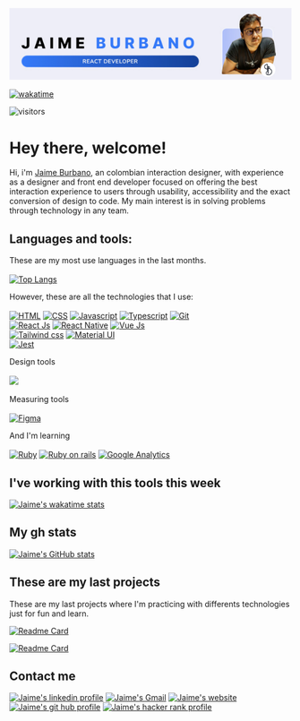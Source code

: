 ![Jaime Burbano introduction](https://raw.githubusercontent.com/eltranseunteurbano/eltranseunteurbano/main/banner.jpg)

[![wakatime](https://wakatime.com/badge/user/8a974e45-7425-4d48-90a6-4f41c99cb00c.svg)](https://wakatime.com/@8a974e45-7425-4d48-90a6-4f41c99cb00c)

![visitors](https://visitor-badge.glitch.me/badge?page_id=eltranseunteurbano.visitor-badge&left_color=blue&right_color=grey&left_text=Hello%20Visitor)

# Hey there, welcome!
Hi, i'm [Jaime Burbano](https://jaimeburbano.com/), an colombian interaction designer, with experience as a designer and front end developer focused on offering the best interaction experience to users through usability, accessibility and the exact conversion of design to code. My main interest is in solving problems through technology in any team.

## Languages and tools:

These are my most use languages in the last months.
<br />
<br />
[![Top Langs](https://github-readme-stats.vercel.app/api/top-langs/?username=eltranseunteurbano&layout=compact)](https://github.com/anuraghazra/github-readme-stats)

However, these are all the technologies that I use:
<br />
<br />
[![HTML](https://img.shields.io/badge/HTML5-E34F26?style=for-the-badge&logo=html5&logoColor=white)](https://developer.mozilla.org/es/docs/Web/HTML)
[![CSS](https://img.shields.io/badge/CSS3-1572B6?style=for-the-badge&logo=css3&logoColor=white)](https://developer.mozilla.org/es/docs/Web/CSS)
[![Javascript](https://img.shields.io/badge/JavaScript-323330?style=for-the-badge&logo=javascript&logoColor=F7DF1E)](https://developer.mozilla.org/es/docs/Web/JavaScript)
[![Typescript](https://img.shields.io/badge/TypeScript-007ACC?style=for-the-badge&logo=typescript&logoColor=whiteE)](https://www.typescriptlang.org/)
[![Git](https://img.shields.io/badge/GIT-E44C30?style=for-the-badge&logo=git&logoColor=white)](https://git-scm.com/)
<br />
[![React Js](https://img.shields.io/badge/React-20232A?style=for-the-badge&logo=react&logoColor=61DAFB)](https://es.reactjs.org/)
[![React Native](https://img.shields.io/badge/React_Native-20232A?style=for-the-badge&logo=react&logoColor=61DAFB)](https://reactnative.dev/)
[![Vue Js](https://img.shields.io/badge/Vue.js-35495E?style=for-the-badge&logo=vue.js&logoColor=4FC08D)](https://vuejs.org/)
<br />
[![Tailwind css](https://img.shields.io/badge/Tailwind_CSS-38B2AC?style=for-the-badge&logo=tailwind-css&logoColor=white)](https://tailwindcss.com/)
[![Material UI](https://img.shields.io/badge/Material--UI-0081CB?style=for-the-badge&logo=material-ui&logoColor=white)](https://mui.com/)
<br />
[![Jest](https://img.shields.io/badge/Jest-323330?style=for-the-badge&logo=Jest&logoColor=white)](https://jestjs.io/)

Design tools
<br />
<br />
[![](https://img.shields.io/badge/Figma-F24E1E?style=for-the-badge&logo=figma&logoColor=white)](https://www.figma.com/)

Measuring tools
<br />
<br />
[![Figma](https://img.shields.io/badge/hotjar-FD3A5C?style=for-the-badge&logo=hotjar&logoColor=white)](https://www.figma.com/)

And I'm learning
<br />
<br />
[![Ruby](https://img.shields.io/badge/Ruby-CC342D?style=for-the-badge&logo=ruby&logoColor=white)](https://www.ruby-lang.org/es/)
[![Ruby on rails](https://img.shields.io/badge/Ruby_on_Rails-CC0000?style=for-the-badge&logo=ruby-on-rails&logoColor=white)](https://rubyonrails.org/)
[![Google Analytics](https://img.shields.io/badge/Google%20Analytics-E37400?style=for-the-badge&logo=google%20analytics&logoColor=white)](https://marketingplatform.google.com/intl/es/about/analytics/)

## I've working with this tools this week
[![Jaime's wakatime stats](https://github-readme-stats.vercel.app/api/wakatime?username=eltranseunteurbano)](https://github.com/anuraghazra/github-readme-stats)


## My gh stats
[![Jaime's GitHub stats](https://github-readme-stats.vercel.app/api?username=eltranseunteurbano&count_private=true&show_icons=true)](https://github.com/anuraghazra/github-readme-stats)

## These are my last projects
These are my last projects where I'm practicing with differents technologies just for fun and learn.

[![Readme Card](https://github-readme-stats.vercel.app/api/pin/?username=eltranseunteurbano&repo=pokedex)](https://github.com/eltranseunteurbano/pokedex)

[![Readme Card](https://github-readme-stats.vercel.app/api/pin/?username=eltranseunteurbano&repo=snake-ruby)](https://github.com/eltranseunteurbano/snake-ruby)

## Contact me

[![Jaime's linkedin profile](https://img.shields.io/badge/LinkedIn-0077B5?style=for-the-badge&logo=linkedin&logoColor=white)](https://www.linkedin.com/in/eltranseunteurbano/)
[![Jaime's Gmail](https://img.shields.io/badge/Gmail-D14836?style=for-the-badge&logo=gmail&logoColor=white)](mailto:burbanojaime98@gmail.com)
[![Jaime's website](https://img.shields.io/badge/website-000000?style=for-the-badge&logo=About.me&logoColor=white)](https://www.jaimeburbano.com)
[![Jaime's git hub profile](https://img.shields.io/badge/GitHub-100000?style=for-the-badge&logo=github&logoColor=white)](https://github.com/eltranseunteurbano)
[![Jaime's hacker rank profile](https://img.shields.io/badge/-Hackerrank-2EC866?style=for-the-badge&logo=HackerRank&logoColor=white)](https://www.hackerrank.com/jaimeburbano)
